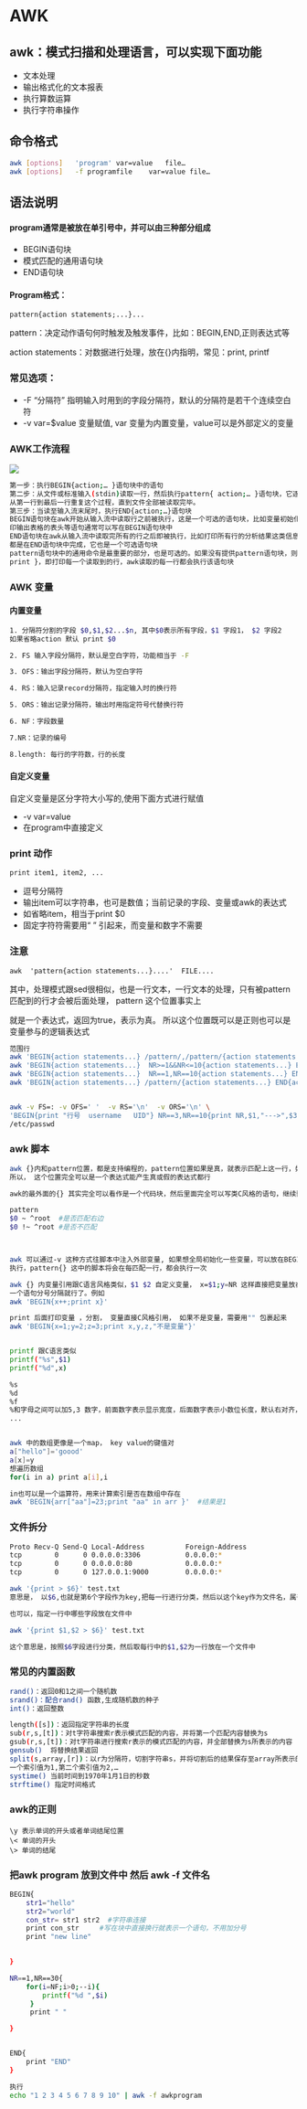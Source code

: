 # AWK

## awk：模式扫描和处理语言，可以实现下面功能
* 文本处理
* 输出格式化的文本报表
* 执行算数运算
* 执行字符串操作

## 命令格式
```bash
awk [options]   'program' var=value   file…
awk [options]   -f programfile    var=value file…

```

## 语法说明

#### program通常是被放在单引号中，并可以由三种部分组成
* BEGIN语句块
* 模式匹配的通用语句块
* END语句块

#### Program格式：
`pattern{action statements;...}...`

pattern：决定动作语句何时触发及触发事件，比如：BEGIN,END,正则表达式等

action statements：对数据进行处理，放在{}内指明，常见：print, printf


### 常见选项：

* -F “分隔符” 指明输入时用到的字段分隔符，默认的分隔符是若干个连续空白符
* -v var=$value 变量赋值, var 变量为内置变量，value可以是外部定义的变量


### AWK工作流程

<img src="../images/awkworkflow01.png">

```bash
第一步：执行BEGIN{action;… }语句块中的语句
第二步：从文件或标准输入(stdin)读取一行，然后执行pattern{ action;… }语句块，它逐行扫描文件，
从第一行到最后一行重复这个过程，直到文件全部被读取完毕。 
第三步：当读至输入流末尾时，执行END{action;…}语句块
BEGIN语句块在awk开始从输入流中读取行之前被执行，这是一个可选的语句块，比如变量初始化、打
印输出表格的表头等语句通常可以写在BEGIN语句块中
END语句块在awk从输入流中读取完所有的行之后即被执行，比如打印所有行的分析结果这类信息汇总
都是在END语句块中完成，它也是一个可选语句块 
pattern语句块中的通用命令是最重要的部分，也是可选的。如果没有提供pattern语句块，则默认执行{ 
print }，即打印每一个读取到的行，awk读取的每一行都会执行该语句块
```

### AWK 变量

#### 内置变量
```bash
1. 分隔符分割的字段 $0,$1,$2...$n, 其中$0表示所有字段，$1 字段1， $2 字段2
如果省略action 默认 print $0

2. FS 输入字段分隔符，默认是空白字符，功能相当于 -F

3. OFS：输出字段分隔符，默认为空白字符

4. RS：输入记录record分隔符，指定输入时的换行符

5. ORS：输出记录分隔符，输出时用指定符号代替换行符

6. NF：字段数量

7.NR：记录的编号

8.length: 每行的字符数，行的长度
```

#### 自定义变量

自定义变量是区分字符大小写的,使用下面方式进行赋值

* -v var=value 
* 在program中直接定义


### print 动作

`print item1, item2, ...`

* 逗号分隔符
* 输出item可以字符串，也可是数值；当前记录的字段、变量或awk的表达式
* 如省略item，相当于print $0
* 固定字符符需要用“ ” 引起来，而变量和数字不需要



### 注意
`awk  'pattern{action statements...}....'  FILE....`

其中，处理模式跟sed很相似，也是一行文本，一行文本的处理，只有被pattern匹配到的行才会被后面处理， pattern 这个位置事实上

就是一个表达式，返回为true，表示为真。 所以这个位置既可以是正则也可以是变量参与的逻辑表达式

```bash
范围行
awk 'BEGIN{action statements...} /pattern/,/pattern/{action statements...} END{action statements...}'
awk 'BEGIN{action statements...}  NR>=1&&NR<=10{action statements...} END{action statements...}'
awk 'BEGIN{action statements...}  NR==1,NR==10{action statements...} END{action statements...}'
awk 'BEGIN{action statements...} /pattern/{action statements...} END{action statements...}' #仅处理能够模式匹配到的行


awk -v FS=: -v OFS=' '  -v RS='\n'  -v ORS='\n' \
'BEGIN{print "行号  username   UID"} NR==3,NR==10{print NR,$1,"--->",$3} END{print "=========end=========="}' \
/etc/passwd 
```


### awk 脚本
```bash
awk {}内和pattern位置，都是支持编程的，pattern位置如果是真，就表示匹配上这一行，如果是假就表示没有匹配上，
所以， 这个位置完全可以是一个表达式能产生真或假的表达式都行

awk的最外面的{} 其实完全可以看作是一个代码块，然后里面完全可以写类C风格的语句，继续嵌套{}都行

pattern
$0 ~ ^root  #是否匹配右边
$0 !~ ^root #是否不匹配



awk 可以通过-v 这种方式往脚本中注入外部变量, 如果想全局初始化一些变量，可以放在BEGIN{}块中，可以在行匹配之前
执行，pattern{} 这中的脚本将会在每匹配一行，都会执行一次

awk {} 内变量引用跟C语言风格类似，$1 $2 自定义变量， x=$1;y=NR 这样直接把变量放在右边，作为右值就行了,
一个语句分号分隔就行了。例如
awk 'BEGIN{x++;print x}'

print 后面打印变量 ，分割， 变量直接C风格引用， 如果不是变量，需要用"" 包裹起来
awk 'BEGIN{x=1;y=2;z=3;print x,y,z,"不是变量"}' 


printf 跟C语言类似
printf("%s",$1)
printf("%d",x)

%s
%d
%f
%和字母之间可以加5,3 数字，前面数字表示显示宽度，后面数字表示小数位长度，默认右对齐，在数字前面加-表示左对齐
...


awk 中的数组更像是一个map， key value的键值对
a["hello"]='goood'
a[x]=y
想遍历数组
for(i in a) print a[i],i

in也可以是一个运算符，用来计算索引是否在数组中存在
awk 'BEGIN{arr["aa"]=23;print "aa" in arr }'  #结果是1

```


### 文件拆分

```bash
Proto Recv-Q Send-Q Local-Address          Foreign-Address             State
tcp        0      0 0.0.0.0:3306           0.0.0.0:*                   LISTEN
tcp        0      0 0.0.0.0:80             0.0.0.0:*                   LISTEN
tcp        0      0 127.0.0.1:9000         0.0.0.0:*                   LISTEN

awk '{print > $6}' test.txt
意思是， 以$6,也就是第6个字段作为key,把每一行进行分类，然后以这个key作为文件名，属于这个key的行，放在同一个文件中

也可以，指定一行中哪些字段放在文件中

awk '{print $1,$2 > $6}' test.txt 

这个意思是，按照$6字段进行分类，然后取每行中的$1,$2为一行放在一个文件中

```

### 常见的内置函数

```bash
rand()：返回0和1之间一个随机数
srand()：配合rand() 函数,生成随机数的种子
int()：返回整数

length([s])：返回指定字符串的长度
sub(r,s,[t])：对t字符串搜索r表示模式匹配的内容，并将第一个匹配内容替换为s
gsub(r,s,[t])：对t字符串进行搜索r表示的模式匹配的内容，并全部替换为s所表示的内容
gensub()  将替换结果返回 
split(s,array,[r])：以r为分隔符，切割字符串s，并将切割后的结果保存至array所表示的数组中，第
一个索引值为1,第二个索引值为2,…
systime() 当前时间到1970年1月1日的秒数
strftime() 指定时间格式  

```


### awk的正则

```
\y 表示单词的开头或者单词结尾位置
\< 单词的开头
\> 单词的结尾
```

### 把awk program 放到文件中 然后 awk -f 文件名 
```bash
BEGIN{
    str1="hello"
    str2="world"
    con_str= str1 str2  #字符串连接
    print con_str     #写在块中直接换行就表示一个语句，不用加分号
    print "new line"

    
}

NR==1,NR==30{
    for(i=NF;i>0;--i){
        printf("%d ",$i)
     }
     print " "

}


END{
    print "END"
}
```
```bash
执行
echo "1 2 3 4 5 6 7 8 9 10" | awk -f awkprogram
```


















